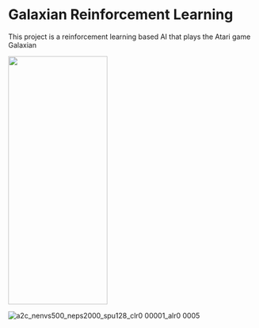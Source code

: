 # Galaxian Reinforcement Learning
This project is a reinforcement learning based AI that plays the Atari game Galaxian



<img height="500" img width='200' src=https://user-images.githubusercontent.com/94200328/234165993-67c387cf-3f88-4c74-a133-210a1cc7008b.gif>

![a2c_nenvs500_neps2000_spu128_clr0 00001_alr0 0005](https://user-images.githubusercontent.com/94200328/234165993-67c387cf-3f88-4c74-a133-210a1cc7008b.gif)
